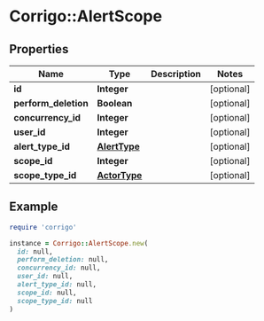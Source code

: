 # Corrigo::AlertScope

## Properties

| Name | Type | Description | Notes |
| ---- | ---- | ----------- | ----- |
| **id** | **Integer** |  | [optional] |
| **perform_deletion** | **Boolean** |  | [optional] |
| **concurrency_id** | **Integer** |  | [optional] |
| **user_id** | **Integer** |  | [optional] |
| **alert_type_id** | [**AlertType**](AlertType.md) |  | [optional] |
| **scope_id** | **Integer** |  | [optional] |
| **scope_type_id** | [**ActorType**](ActorType.md) |  | [optional] |

## Example

```ruby
require 'corrigo'

instance = Corrigo::AlertScope.new(
  id: null,
  perform_deletion: null,
  concurrency_id: null,
  user_id: null,
  alert_type_id: null,
  scope_id: null,
  scope_type_id: null
)
```

